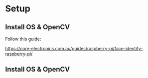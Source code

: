 # Setup #
## Install OS & OpenCV ##
Follow this guide:

https://core-electronics.com.au/guides/raspberry-pi/face-identify-raspberry-pi/

## Install OS & OpenCV ##
